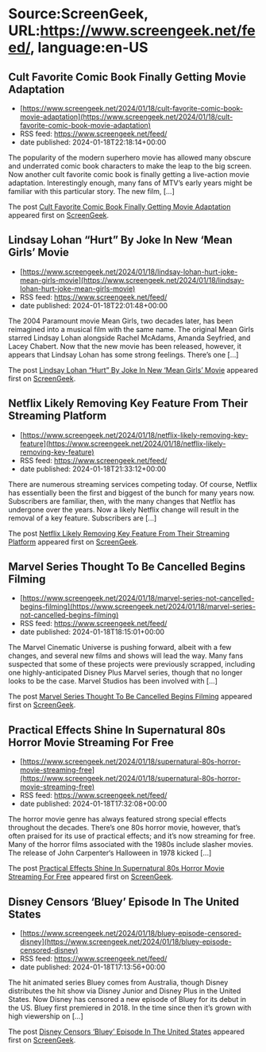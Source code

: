 # Source:ScreenGeek, URL:https://www.screengeek.net/feed/, language:en-US

## Cult Favorite Comic Book Finally Getting Movie Adaptation
 - [https://www.screengeek.net/2024/01/18/cult-favorite-comic-book-movie-adaptation](https://www.screengeek.net/2024/01/18/cult-favorite-comic-book-movie-adaptation)
 - RSS feed: https://www.screengeek.net/feed/
 - date published: 2024-01-18T22:18:14+00:00

<p>The popularity of the modern superhero movie has allowed many obscure and underrated comic book characters to make the leap to the big screen. Now another cult favorite comic book is finally getting a live-action movie adaptation. Interestingly enough, many fans of MTV&#8217;s early years might be familiar with this particular story. The new film, [...]</p>
<p>The post <a href="https://www.screengeek.net/2024/01/18/cult-favorite-comic-book-movie-adaptation/">Cult Favorite Comic Book Finally Getting Movie Adaptation</a> appeared first on <a href="https://www.screengeek.net">ScreenGeek</a>.</p>

## Lindsay Lohan “Hurt” By Joke In New ‘Mean Girls’ Movie
 - [https://www.screengeek.net/2024/01/18/lindsay-lohan-hurt-joke-mean-girls-movie](https://www.screengeek.net/2024/01/18/lindsay-lohan-hurt-joke-mean-girls-movie)
 - RSS feed: https://www.screengeek.net/feed/
 - date published: 2024-01-18T22:01:48+00:00

<p>The 2004 Paramount movie Mean Girls, two decades later, has been reimagined into a musical film with the same name. The original Mean Girls starred Lindsay Lohan alongside Rachel McAdams, Amanda Seyfried, and Lacey Chabert. Now that the new movie has been released, however, it appears that Lindsay Lohan has some strong feelings. There&#8217;s one [...]</p>
<p>The post <a href="https://www.screengeek.net/2024/01/18/lindsay-lohan-hurt-joke-mean-girls-movie/">Lindsay Lohan &#8220;Hurt&#8221; By Joke In New &#8216;Mean Girls&#8217; Movie</a> appeared first on <a href="https://www.screengeek.net">ScreenGeek</a>.</p>

## Netflix Likely Removing Key Feature From Their Streaming Platform
 - [https://www.screengeek.net/2024/01/18/netflix-likely-removing-key-feature](https://www.screengeek.net/2024/01/18/netflix-likely-removing-key-feature)
 - RSS feed: https://www.screengeek.net/feed/
 - date published: 2024-01-18T21:33:12+00:00

<p>There are numerous streaming services competing today. Of course, Netflix has essentially been the first and biggest of the bunch for many years now. Subscribers are familiar, then, with the many changes that Netflix has undergone over the years. Now a likely Netflix change will result in the removal of a key feature. Subscribers are [...]</p>
<p>The post <a href="https://www.screengeek.net/2024/01/18/netflix-likely-removing-key-feature/">Netflix Likely Removing Key Feature From Their Streaming Platform</a> appeared first on <a href="https://www.screengeek.net">ScreenGeek</a>.</p>

## Marvel Series Thought To Be Cancelled Begins Filming
 - [https://www.screengeek.net/2024/01/18/marvel-series-not-cancelled-begins-filming](https://www.screengeek.net/2024/01/18/marvel-series-not-cancelled-begins-filming)
 - RSS feed: https://www.screengeek.net/feed/
 - date published: 2024-01-18T18:15:01+00:00

<p>The Marvel Cinematic Universe is pushing forward, albeit with a few changes, and several new films and shows will lead the way. Many fans suspected that some of these projects were previously scrapped, including one highly-anticipated Disney Plus Marvel series, though that no longer looks to be the case. Marvel Studios has been involved with [...]</p>
<p>The post <a href="https://www.screengeek.net/2024/01/18/marvel-series-not-cancelled-begins-filming/">Marvel Series Thought To Be Cancelled Begins Filming</a> appeared first on <a href="https://www.screengeek.net">ScreenGeek</a>.</p>

## Practical Effects Shine In Supernatural 80s Horror Movie Streaming For Free
 - [https://www.screengeek.net/2024/01/18/supernatural-80s-horror-movie-streaming-free](https://www.screengeek.net/2024/01/18/supernatural-80s-horror-movie-streaming-free)
 - RSS feed: https://www.screengeek.net/feed/
 - date published: 2024-01-18T17:32:08+00:00

<p>The horror movie genre has always featured strong special effects throughout the decades. There&#8217;s one 80s horror movie, however, that&#8217;s often praised for its use of practical effects; and it&#8217;s now streaming for free. Many of the horror films associated with the 1980s include slasher movies. The release of John Carpenter&#8216;s Halloween in 1978 kicked [...]</p>
<p>The post <a href="https://www.screengeek.net/2024/01/18/supernatural-80s-horror-movie-streaming-free/">Practical Effects Shine In Supernatural 80s Horror Movie Streaming For Free</a> appeared first on <a href="https://www.screengeek.net">ScreenGeek</a>.</p>

## Disney Censors ‘Bluey’ Episode In The United States
 - [https://www.screengeek.net/2024/01/18/bluey-episode-censored-disney](https://www.screengeek.net/2024/01/18/bluey-episode-censored-disney)
 - RSS feed: https://www.screengeek.net/feed/
 - date published: 2024-01-18T17:13:56+00:00

<p>The hit animated series Bluey comes from Australia, though Disney distributes the hit show via Disney Junior and Disney Plus in the United States. Now Disney has censored a new episode of Bluey for its debut in the US. Bluey first premiered in 2018. In the time since then it&#8217;s grown with high viewership on [...]</p>
<p>The post <a href="https://www.screengeek.net/2024/01/18/bluey-episode-censored-disney/">Disney Censors &#8216;Bluey&#8217; Episode In The United States</a> appeared first on <a href="https://www.screengeek.net">ScreenGeek</a>.</p>

